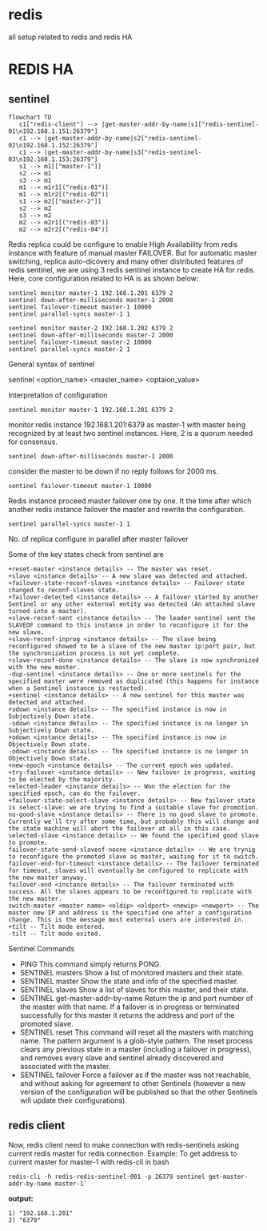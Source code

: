 # redis
all setup related to redis and redis HA
# REDIS HA
## sentinel
```mermaid
flowchart TD
   c1["redis-client"] --> |get-master-addr-by-name|s1["redis-sentinel-01\n192.168.1.151:26379"]
   c1 --> |get-master-addr-by-name|s2["redis-sentinel-02\n192.168.1.152:26379"]
   c1 --> |get-master-addr-by-name|s3["redis-sentinel-03\n192.168.1.153:26379"]
   s1 --> m1[["master-1"]]
   s2 --> m1
   s3 --> m1
   m1 --> m1r1[("redis-01")]
   m1 --> m1r2[("redis-02")]
   s1 --> m2[["master-2"]]
   s2 --> m2
   s3 --> m2
   m2 --> m2r1[("redis-03")]
   m2 --> m2r2[("redis-04")]

```


Redis replica could be configure to enable High Availability from redis instance with feature of manual master FAILOVER. But for automatic master switching, replica auto-dicovery and many other distributed features of redis sentinel, we are using 3 redis sentinel instance to create HA for redis.
Here, core configuration related to HA is as shown below:

```
sentinel monitor master-1 192.168.1.201 6379 2
sentinel down-after-milliseconds master-1 2000
sentinel failover-timeout master-1 10000
sentinel parallel-syncs master-1 1
 
sentinel monitor master-2 192.168.1.202 6379 2
sentinel down-after-milliseconds master-2 2000
sentinel failover-timeout master-2 10000
sentinel parallel-syncs master-2 1
```

General syntax of sentinel

sentinel <option_name> <master_name> <optaion_value>

Interpretation of configuration

    sentinel monitor master-1 192.168.1.201 6379 2

monitor redis instance 192.168.1.201:6379 as master-1 with master being recognized by at least two sentinel instances. Here, 2 is a quorum needed for consensus.

    sentinel down-after-milliseconds master-1 2000

consider the master to be down if no reply follows for 2000 ms.

    sentinel failover-timeout master-1 10000

Redis instance proceed master failover one by one. It the time after which another redis instance failover the master and rewrite the configuration.

    sentinel parallel-syncs master-1 1

No. of replica configure in parallel after master failover

Some of the key states check from  sentinel are

    +reset-master <instance details> -- The master was reset.
    +slave <instance details> -- A new slave was detected and attached.
    +failover-state-reconf-slaves <instance details> -- Failover state changed to reconf-slaves state.
    +failover-detected <instance details> -- A failover started by another Sentinel or any other external entity was detected (An attached slave turned into a master).
    +slave-reconf-sent <instance details> -- The leader sentinel sent the SLAVEOF command to this instance in order to reconfigure it for the new slave.
    +slave-reconf-inprog <instance details> -- The slave being reconfigured showed to be a slave of the new master ip:port pair, but the synchronization process is not yet complete.
    +slave-reconf-done <instance details> -- The slave is now synchronized with the new master.
    -dup-sentinel <instance details> -- One or more sentinels for the specified master were removed as duplicated (this happens for instance when a Sentinel instance is restarted).
    +sentinel <instance details> -- A new sentinel for this master was detected and attached.
    +sdown <instance details> -- The specified instance is now in Subjectively Down state.
    -sdown <instance details> -- The specified instance is no longer in Subjectively Down state.
    +odown <instance details> -- The specified instance is now in Objectively Down state.
    -odown <instance details> -- The specified instance is no longer in Objectively Down state.
    +new-epoch <instance details> -- The current epoch was updated.
    +try-failover <instance details> -- New failover in progress, waiting to be elected by the majority.
    +elected-leader <instance details> -- Won the election for the specified epoch, can do the failover.
    +failover-state-select-slave <instance details> -- New failover state is select-slave: we are trying to find a suitable slave for promotion.
    no-good-slave <instance details> -- There is no good slave to promote. Currently we'll try after some time, but probably this will change and the state machine will abort the failover at all in this case.
    selected-slave <instance details> -- We found the specified good slave to promote.
    failover-state-send-slaveof-noone <instance details> -- We are trynig to reconfigure the promoted slave as master, waiting for it to switch.
    failover-end-for-timeout <instance details> -- The failover terminated for timeout, slaves will eventually be configured to replicate with the new master anyway.
    failover-end <instance details> -- The failover terminated with success. All the slaves appears to be reconfigured to replicate with the new master.
    switch-master <master name> <oldip> <oldport> <newip> <newport> -- The master new IP and address is the specified one after a configuration change. This is the message most external users are interested in.
    +tilt -- Tilt mode entered.
    -tilt -- Tilt mode exited.

Sentinel Commands
- PING This command simply returns PONG.
- SENTINEL masters Show a list of monitored masters and their state.
- SENTINEL master <master name> Show the state and info of the specified master.
- SENTINEL slaves <master name> Show a list of slaves for this master, and their state.
- SENTINEL get-master-addr-by-name <master name> Return the ip and port number of the master with that name. If a failover is in progress or terminated successfully for this master it returns the address and port of the promoted slave.
- SENTINEL reset <pattern> This command will reset all the masters with matching name. The pattern argument is a glob-style pattern. The reset process clears any previous state in a master (including a failover in progress), and removes every slave and sentinel already discovered and associated with the master.
- SENTINEL failover <master name> Force a failover as if the master was not reachable, and without asking for agreement to other Sentinels (however a new version of the configuration will be published so that the other Sentinels will update their configurations).

## redis client
Now, redis client need to make connection with redis-sentinels asking current redis master for redis connection.
Example:
To get address to current master for master-1 with redis-cli in bash
```
redis-cli -h redis-redis-sentinel-001 -p 26379 sentinel get-master-addr-by-name master-1`
```
**output:**
```
1) "192.168.1.201"
2) "6379"
```







